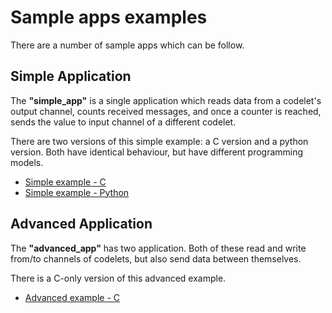 # Sample apps examples

There are a number of sample apps which can be follow.

## Simple Application

The __"simple_app"__ is a single application which reads data from a codelet's output channel, counts received messages, and once a counter is reached, sends the value to input channel of a different codelet.  

There are two versions of this simple example: a C version and a python version.  Both have identical behaviour, but have different programming models.

* [Simple example - C](./understand_simple_app_c.md)
* [Simple example - Python](./understand_simple_app_py.md)

## Advanced Application

The __"advanced_app"__ has two application. Both of these read and write from/to channels of codelets, but also send data between themselves.

There is a C-only version of this advanced example. 

* [Advanced example - C](./understand_advanced_app_c.md)
